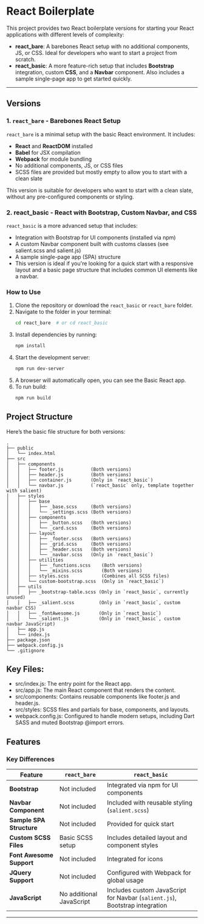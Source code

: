 # React Boilerplate

This project provides two React boilerplate versions for starting your React applications with different levels of complexity:

- **react_bare**: A barebones React setup with no additional components, JS, or CSS. Ideal for developers who want to start a project from scratch.
- **react_basic**: A more feature-rich setup that includes **Bootstrap** integration, custom **CSS**, and a **Navbar** component. Also includes a sample single-page app to get started quickly.

---

## Versions

### 1. `react_bare` - Barebones React Setup

`react_bare` is a minimal setup with the basic React environment. It includes:

- **React** and **ReactDOM** installed
- **Babel** for JSX compilation
- **Webpack** for module bundling
- No additional components, JS, or CSS files
- SCSS files are provided but mostly empty to allow you to start with a clean slate

This version is suitable for developers who want to start with a clean slate, without any pre-configured components or styling.

### 2. react_basic - React with Bootstrap, Custom Navbar, and CSS

`react_basic` is a more advanced setup that includes:

- Integration with Bootstrap for UI components (installed via npm)
- A custom Navbar component built with customs classes (see salient.scss and salient.js)
- A sample single-page app (SPA) structure
- This version is ideal if you're looking for a quick start with a responsive layout and a basic page structure that includes common UI elements like a navbar.

### How to Use
1. Clone the repository or download the `react_basic` or `react_bare` folder.
2. Navigate to the folder in your terminal:
   ```bash
   cd react_bare  # or cd react_basic
3. Install dependencies by running:
   ```bash
   npm install
4. Start the development server:
   ```bash
   npm run dev-server
5. A browser will automatically open, you can see the Basic React app.
6. To run build:
   ```bash
   npm run build

## Project Structure
Here’s the basic file structure for both versions:

```plaintext
.
├── public
│   └── index.html
├── src
│   ├── components
│   │   ├── footer.js          (Both versions)
│   │   ├── header.js          (Both versions)
│   │   ├── container.js       (Only in `react_basic`)
│   │   └── navbar.js          (`react_basic` only, template together with salient)
│   ├── styles
│   │   ├── base
│   │   │   ├── _base.scss     (Both versions)
│   │   │   └── _settings.scss (Both versions)
│   │   ├── components
│   │   │   ├── _button.scss   (Both versions)
│   │   │   └── _card.scss     (Both versions)
│   │   ├── layout
│   │   │   ├── _footer.scss   (Both versions)
│   │   │   ├── _grid.scss     (Both versions)
│   │   │   ├── _header.scss   (Both versions)
│   │   │   └── _navbar.scss   (Only in `react_basic`)
│   │   ├── utilities
│   │   │   ├── _functions.scss    (Both versions)
│   │   │   └── _mixins.scss       (Both versions)
│   │   ├── styles.scss            (Combines all SCSS files)
│   │   └── custom-bootstrap.scss  (Only in `react_basic`)
│   ├── utils
│   │   ├── _bootstrap-table.scss (Only in `react_basic`, currently unused)
│   │   ├── _salient.scss         (Only in `react_basic`, custom navbar CSS)
│   │   ├── _fontAwesome.js       (Only in `react_basic`)
│   │   └── _salient.js           (Only in `react_basic`, custom navbar JavaScript)
│   ├── app.js
│   └── index.js
├── package.json
├── webpack.config.js
└── .gitignore
```

## Key Files:
- src/index.js: The entry point for the React app.
- src/app.js: The main React component that renders the content.
- src/components: Contains reusable components like footer.js and header.js.
- src/styles: SCSS files and partials for base, components, and layouts.
- webpack.config.js: Configured to handle modern setups, including Dart SASS and muted Bootstrap @import errors.

## Features
### Key Differences
| Feature                 | `react_bare`                        | `react_basic`                                   |
|-------------------------|--------------------------------------|------------------------------------------------|
| **Bootstrap**           | Not included                       | Integrated via npm for UI components                             |
| **Navbar Component**    | Not included                       | Included with reusable styling (`salient.scss`)|
| **Sample SPA Structure**| Not included                       | Provided for quick start                       |
| **Custom SCSS Files**   | Basic SCSS setup                   | Includes detailed layout and component styles  |
| **Font Awesome Support**| Not included                       | Integrated for icons                           |
| **JQuery Support**      | Not included                       | Configured with Webpack for global usage       |
| **JavaScript**          | No additional JavaScript           | Includes custom JavaScript for Navbar (`salient.js`), Bootstrap integration |

---


